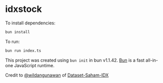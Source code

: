 # idxstock

To install dependencies:

```bash
bun install
```

To run:

```bash
bun run index.ts
```

This project was created using `bun init` in bun v1.1.42. [Bun](https://bun.sh) is a fast all-in-one JavaScript runtime.

Credit to [@wildangunawan](https://github.com/wildangunawan) of [Dataset-Saham-IDX](https://github.com/wildangunawan/Dataset-Saham-IDX)
